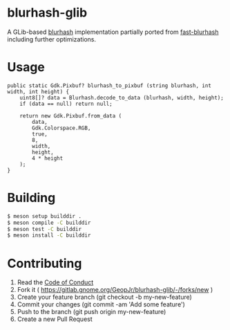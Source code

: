 # blurhash-glib

A GLib-based [blurhash](https://github.com/woltapp/blurhash) implementation partially ported from [fast-blurhash](https://github.com/mad-gooze/fast-blurhash) including further optimizations.

# Usage

```vala
public static Gdk.Pixbuf? blurhash_to_pixbuf (string blurhash, int width, int height) {
	uint8[]? data = Blurhash.decode_to_data (blurhash, width, height);
	if (data == null) return null;

	return new Gdk.Pixbuf.from_data (
		data,
		Gdk.Colorspace.RGB,
		true,
		8,
		width,
		height,
		4 * height
	);
}
```

# Building

```sh
$ meson setup builddir .
$ meson compile -C builddir
$ meson test -C builddir
$ meson install -C builddir
```

# Contributing

1. Read the [Code of Conduct](./CODE_OF_CONDUCT.md)
1. Fork it ( https://gitlab.gnome.org/GeopJr/blurhash-glib/-/forks/new )
1. Create your feature branch (git checkout -b my-new-feature)
1. Commit your changes (git commit -am 'Add some feature')
1. Push to the branch (git push origin my-new-feature)
1. Create a new Pull Request
